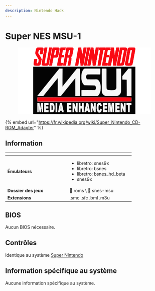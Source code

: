 ```yaml
---
description: Nintendo Hack
---
```


# Super NES MSU-1

<div align="left">

<figure><picture><source srcset="https://raw.githubusercontent.com/fabricecaruso/es-theme-carbon/91d85c7849cc550b0cac4e75cb8e0923d3b61b5e/art/logos/snes-msu-w.svg" media="(prefers-color-scheme: dark)"><img src="https://raw.githubusercontent.com/fabricecaruso/es-theme-carbon/91d85c7849cc550b0cac4e75cb8e0923d3b61b5e/art/logos/snes-msu.svg" alt=""></picture><figcaption></figcaption></figure>

</div>

{% embed url="https://fr.wikipedia.org/wiki/Super_Nintendo_CD-ROM_Adapter" %}

## Information

<table data-header-hidden><thead><tr><th width="184"></th><th></th><th data-hidden></th></tr></thead><tbody><tr><td><strong>Émulateurs</strong></td><td><ul><li>libretro: snes9x</li><li>libretro: bsnes</li><li>libretro: bsnes_hd_beta</li><li>snes9x</li></ul></td><td></td></tr><tr><td><strong>Dossier des jeux</strong></td><td><span data-gb-custom-inline data-tag="emoji" data-code="1f4c1">📁</span> roms \ <span data-gb-custom-inline data-tag="emoji" data-code="1f4c2">📂</span> snes-msu</td><td></td></tr><tr><td><strong>Extensions</strong></td><td>.smc .sfc .bml .m3u</td><td></td></tr></tbody></table>

## BIOS

Aucun BIOS nécessaire.

## Contrôles

Identique au système [Super Nintendo](super-nintendo-entertainment-system-super-famicom.md#controls)

## Information spécifique au système

Aucune information spécifique au système.
